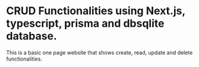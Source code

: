 # CRUD Functionalities using Next.js, typescript, prisma and dbsqlite database.

This is a basic one page website that shows create, read, update and delete functionalities. 
